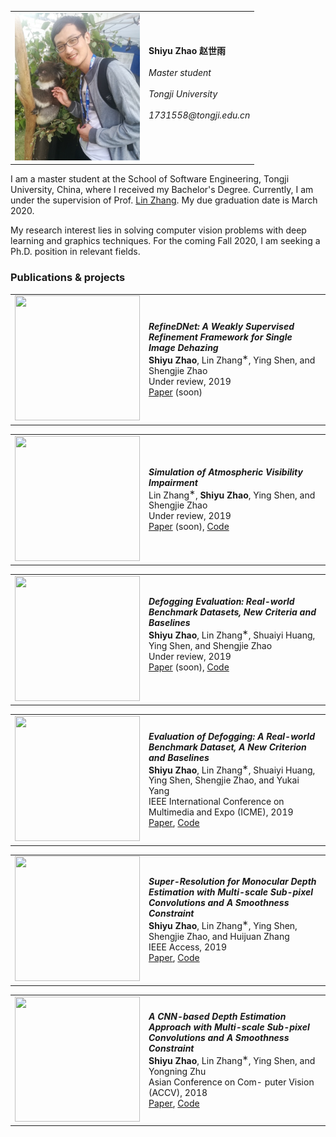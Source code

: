 <table border="0">
   <tr>
      <td align="center"><img src="/img/zsy_accv_small.jpg" width="200" height="236"/></td>
      <td align="left">
         <b>Shiyu Zhao 赵世雨</b> <br><br>
          <i>Master student</i> <br><br>
          <i>Tongji University</i> <br><br>
        <i>1731558@tongji.edu.cn</i> <br><br>
      </td>
   </tr>
</table>

I am a master student at the School of Software Engineering, Tongji University, China, where I received my Bachelor's Degree. Currently, I am under the supervision of Prof. [Lin Zhang](http://sse.tongji.edu.cn/linzhang/). My due graduation date is March 2020.

My research interest lies in solving computer vision problems with deep learning and graphics techniques. For the coming Fall 2020, I am seeking a Ph.D. position in relevant fields. 

### Publications & projects
<table>
   <tr>
      <td align="center"><img src="" width="200" height="200"/></td>
      <td align="left">
         <b><i>RefineDNet: A Weakly Supervised Refinement Framework for Single Image Dehazing</i></b> <br>
          <b>Shiyu Zhao</b>, Lin Zhang<sup>∗</sup>, Ying Shen, and Shengjie Zhao<br>
          Under review, 2019 <br>
          <a href="">Paper</a> (soon)<br>
      </td>
   </tr>
</table>

<table>
   <tr>
      <td align="center"><img src="" width="200" height="200"/></td>
      <td align="left">
         <b><i>Simulation of Atmospheric Visibility Impairment</i></b> <br>
          Lin Zhang<sup>∗</sup>, <b>Shiyu Zhao</b>, Ying Shen, and Shengjie Zhao<br>
          Under review, 2019 <br>
          <a href="">Paper</a> (soon), <a href="https://github.com/xiaofeng94/renderdoc_for_game_data">Code</a><br>
      </td>
   </tr>
</table>

<table>
   <tr>
      <td align="center"><img src="" width="200" height="200"/></td>
      <td align="left">
         <b><i>Defogging Evaluation: Real-world Benchmark Datasets, New Criteria and Baselines</i></b> <br>
          <b>Shiyu Zhao</b>, Lin Zhang<sup>∗</sup>, Shuaiyi Huang, Ying Shen, and Shengjie Zhao <br>
          Under review, 2019 <br>
          <a href="">Paper</a> (soon), <a href="https://github.com/xiaofeng94/BeDDE-for-defogging">Code</a><br><br> 
      </td>
   </tr>
</table>

<table>
   <tr>
      <td align="center"><img src="" width="200" height="200"/></td>
      <td align="left">
         <b><i>Evaluation of Defogging: A Real-world Benchmark Dataset, A New Criterion and Baselines</i></b> <br>
          <b>Shiyu Zhao</b>, Lin Zhang<sup>∗</sup>, Shuaiyi Huang, Ying Shen, Shengjie Zhao, and Yukai Yang <br>
          IEEE International Conference on Multimedia and Expo (ICME), 2019 <br>
          <a href="https://ieeexplore.ieee.org/abstract/document/8784729">Paper</a>, <a href="https://github.com/xiaofeng94/BeDDE-for-defogging">Code</a><br>
      </td>
   </tr>
</table>

<table>
   <tr>
      <td align="center"><img src="" width="200" height="200"/></td>
      <td align="left">
         <b><i>Super-Resolution for Monocular Depth Estimation with Multi-scale Sub-pixel Convolutions and A Smoothness Constraint</i></b> <br>
          <b>Shiyu Zhao</b>, Lin Zhang<sup>∗</sup>, Ying Shen, Shengjie Zhao, and Huijuan Zhang <br>
          IEEE Access, 2019 <br>
          <a href="https://ieeexplore.ieee.org/document/8624409">Paper</a>, <a href="https://github.com/xiaofeng94/MSCNNS-for-monocular-depth-estimation">Code</a><br>
      </td>
   </tr>
</table>

<table>
   <tr>
      <td align="center"><img src="" width="200" height="200"/></td>
      <td align="left">
         <b><i>A CNN-based Depth Estimation Approach with Multi-scale Sub-pixel Convolutions and A Smoothness Constraint</i></b> <br>
          <b>Shiyu Zhao</b>, Lin Zhang<sup>∗</sup>, Ying Shen, and Yongning Zhu <br>
          Asian Conference on Com- puter Vision (ACCV), 2018 <br>
          <a href="https://link.springer.com/chapter/10.1007/978-3-030-20890-5_24">Paper</a>, <a href="https://github.com/xiaofeng94/MSCNNS-for-monocular-depth-estimation">Code</a><br>
      </td>
   </tr>
</table>
